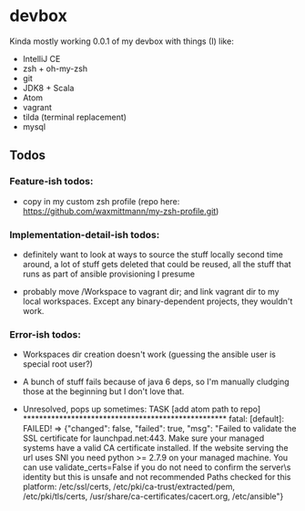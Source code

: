 # devbox
Kinda mostly working 0.0.1 of my devbox with things (I) like:
- IntelliJ CE
- zsh + oh-my-zsh
- git
- JDK8 + Scala
- Atom
- vagrant
- tilda (terminal replacement)
- mysql

## Todos
### Feature-ish todos:
- copy in my custom zsh profile (repo here: https://github.com/waxmittmann/my-zsh-profile.git)

### Implementation-detail-ish todos:
- definitely want to look at ways to source the stuff locally second time around, a lot of stuff gets deleted that could be reused, all the stuff that runs as part of ansible provisioning I presume

- probably move /Workspace to vagrant dir; and link vagrant dir to my local workspaces.
  Except any binary-dependent projects, they wouldn't work.

### Error-ish todos:
- Workspaces dir creation doesn't work (guessing the ansible user is special root user?)

- A bunch of stuff fails because of java 6 deps, so I'm manually cludging those at the beginning but I don't love that.

- Unresolved, pops up sometimes:
TASK [add atom path to repo] ***************************************************
fatal: [default]: FAILED! => {"changed": false, "failed": true, "msg": "Failed to validate the SSL certificate for launchpad.net:443. Make sure your managed systems have a valid CA certificate installed.  If the website serving the url uses SNI you need python >= 2.7.9 on your managed machine.  You can use validate_certs=False if you do not need to confirm the server\\s identity but this is unsafe and not recommended Paths checked for this platform: /etc/ssl/certs, /etc/pki/ca-trust/extracted/pem, /etc/pki/tls/certs, /usr/share/ca-certificates/cacert.org, /etc/ansible"}
